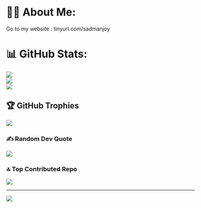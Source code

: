 # 🙋‍♂️ About Me:
 Go to my website : tinyurl.com/sadmanjoy

# 📊 GitHub Stats:
![](https://github-readme-stats.vercel.app/api?username=Sadman-Joy&theme=blue-green&hide_border=false&include_all_commits=false&count_private=false)<br/>
![](https://nirzak-streak-stats.vercel.app/?user=Sadman-Joy&theme=blue-green&hide_border=false)<br/>
![](https://github-readme-stats.vercel.app/api/top-langs/?username=Sadman-Joy&theme=blue-green&hide_border=false&include_all_commits=false&count_private=false&layout=compact)

## 🏆 GitHub Trophies
![](https://github-profile-trophy.vercel.app/?username=Sadman-Joy&theme=radical&no-frame=false&no-bg=true&margin-w=4)

### ✍️ Random Dev Quote
![](https://quotes-github-readme.vercel.app/api?type=horizontal&theme=merko)

### 🔝 Top Contributed Repo
![](https://github-contributor-stats.vercel.app/api?username=Sadman-Joy&limit=5&theme=blue-green&combine_all_yearly_contributions=true)

---
[![](https://visitcount.itsvg.in/api?id=Sadman-Joy&icon=2&color=0)](https://visitcount.itsvg.in)

<!-- Proudly created with GPRM ( https://gprm.itsvg.in ) -->

